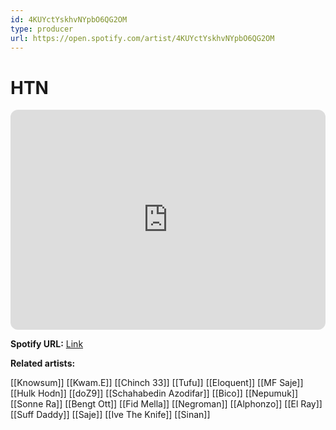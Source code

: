 ```yaml
---
id: 4KUYctYskhvNYpbO6QG2OM
type: producer
url: https://open.spotify.com/artist/4KUYctYskhvNYpbO6QG2OM
---
```

# HTN

<iframe style="border-radius:12px" src="https://open.spotify.com/embed/artist/4KUYctYskhvNYpbO6QG2OM" width="100%" height="352" frameBorder="0" allowfullscreen="" allow="autoplay; clipboard-write; encrypted-media; fullscreen; picture-in-picture" loading="lazy"></iframe>

**Spotify URL:** [Link](https://open.spotify.com/artist/4KUYctYskhvNYpbO6QG2OM)

**Related artists:**

[[Knowsum]]
[[Kwam.E]]
[[Chinch 33]]
[[Tufu]]
[[Eloquent]]
[[MF Saje]]
[[Hulk Hodn]]
[[doZ9]]
[[Schahabedin Azodifar]]
[[Bico]]
[[Nepumuk]]
[[Sonne Ra]]
[[Bengt Ott]]
[[Fid Mella]]
[[Negroman]]
[[Alphonzo]]
[[El Ray]]
[[Suff Daddy]]
[[Saje]]
[[Ive The Knife]]
[[Sinan]]
